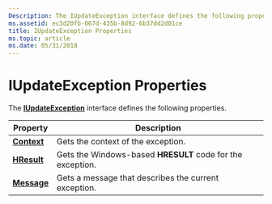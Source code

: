 ```yaml
---
Description: The IUpdateException interface defines the following properties.
ms.assetid: ec3d20fb-067d-435b-8d92-6b37dd2d01ce
title: IUpdateException Properties
ms.topic: article
ms.date: 05/31/2018
---
```


# IUpdateException Properties

The [**IUpdateException**](/windows/desktop/api/Wuapi/nn-wuapi-iupdateexception) interface defines the following properties.



| Property                                    | Description                                                |
|---------------------------------------------|------------------------------------------------------------|
| [**Context**](/windows/desktop/api/Wuapi/nf-wuapi-iupdateexception-get_context) | Gets the context of the exception.                         |
| [**HResult**](/windows/desktop/api/Wuapi/nf-wuapi-iupdateexception-get_hresult) | Gets the Windows-based **HRESULT** code for the exception. |
| [**Message**](/windows/desktop/api/Wuapi/nf-wuapi-iupdateexception-get_message) | Gets a message that describes the current exception.       |



 

 

 



